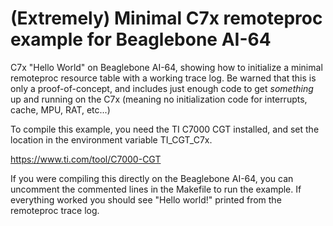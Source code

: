 # (Extremely) Minimal C7x remoteproc example for Beaglebone AI-64

C7x "Hello World" on Beaglebone AI-64, showing how to initialize a minimal remoteproc resource table with a working trace log. Be warned that this is only a proof-of-concept, and includes just enough code to get *something* up and running on the C7x (meaning no initialization code for interrupts, cache, MPU, RAT, etc...)

To compile this example, you need the TI C7000 CGT installed, and set the location in the environment variable TI_CGT_C7x.

https://www.ti.com/tool/C7000-CGT

If you were compiling this directly on the Beaglebone AI-64, you can uncomment the commented lines in the Makefile to run the example. If everything worked you should see "Hello world!" printed from the remoteproc trace log.
